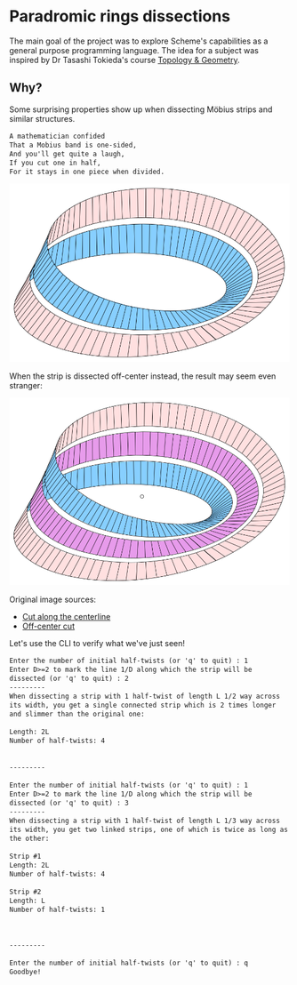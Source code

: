 # Paradromic rings dissections

The main goal of the project was to explore Scheme's capabilities as a general purpose programming language.
The idea for a subject was inspired by Dr Tasashi Tokieda's course [Topology & Geometry](https://youtu.be/SXHHvoaSctc?si=9bXOmKjzHKfTlmgv).

## Why?

Some surprising properties show up when dissecting Möbius strips and similar structures.

```text
A mathematician confided
That a Mobius band is one-sided,
And you'll get quite a laugh,
If you cut one in half,
For it stays in one piece when divided.
```

![Cut along the centerline](/assets/Moebiusband-1s.svg)

When the strip is dissected off-center instead, the result may seem even stranger:

![Off-center cut](/assets/Moebiusband-2s.svg)

Original image sources:

* [Cut along the centerline](https://commons.wikimedia.org/wiki/File:Moebiusband-1s.svg)
* [Off-center cut](https://commons.wikimedia.org/wiki/File:Moebiusband-2s.svg)

Let's use the CLI to verify what we've just seen!

```text
Enter the number of initial half-twists (or 'q' to quit) : 1
Enter D>=2 to mark the line 1/D along which the strip will be dissected (or 'q' to quit) : 2
---------
When dissecting a strip with 1 half-twist of length L 1/2 way across its width, you get a single connected strip which is 2 times longer and slimmer than the original one:

Length: 2L
Number of half-twists: 4


---------

Enter the number of initial half-twists (or 'q' to quit) : 1
Enter D>=2 to mark the line 1/D along which the strip will be dissected (or 'q' to quit) : 3
---------
When dissecting a strip with 1 half-twist of length L 1/3 way across its width, you get two linked strips, one of which is twice as long as the other:

Strip #1
Length: 2L
Number of half-twists: 4

Strip #2
Length: L
Number of half-twists: 1



---------

Enter the number of initial half-twists (or 'q' to quit) : q
Goodbye!
```
